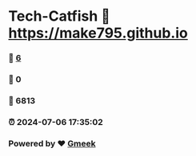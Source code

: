 # Tech-Catfish :link: https://make795.github.io 
### :page_facing_up: [6](https://make795.github.io/tag.html) 
### :speech_balloon: 0 
### :hibiscus: 6813 
### :alarm_clock: 2024-07-06 17:35:02 
### Powered by :heart: [Gmeek](https://github.com/Meekdai/Gmeek)
